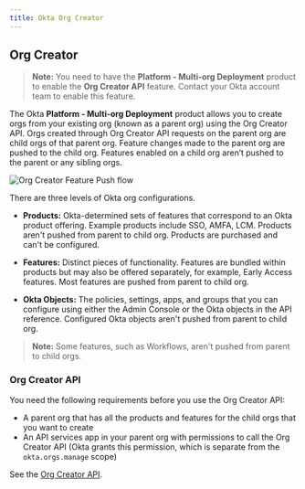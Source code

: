 ```yaml
---
title: Okta Org Creator
---
```

## Org Creator

> **Note:** You need to have the **Platform - Multi-org Deployment** product to enable the **Org Creator API** feature. Contact your Okta account team to enable this feature.

The Okta **Platform - Multi-org Deployment** product allows you to create orgs from your existing org (known as a parent org) using the Org Creator API. Orgs created through Org Creator API requests on the parent org are child orgs of that parent org. Feature changes made to the parent org are pushed to the child org. Features enabled on a child org aren’t pushed to the parent or any sibling orgs.

<div class="three-quarter">

![Org Creator Feature Push flow](/img/concepts/OrgCreatorFeaturePush.png)

</div>

There are three levels of Okta org configurations.

- **Products:** Okta-determined sets of features that correspond to an Okta product offering. Example products include SSO, AMFA, LCM. Products aren't pushed from parent to child org. Products are purchased and can't be configured.

- **Features:** Distinct pieces of functionality. Features are bundled within products but may also be offered separately, for example, Early Access features. Most features are pushed from parent to child org.

- **Okta Objects:** The policies, settings, apps, and groups that you can configure using either the Admin Console or the Okta objects in the API reference. Configured Okta objects aren't pushed from parent to child org.

> **Note:** Some features, such as Workflows, aren't pushed from parent to child orgs.

### Org Creator API

You need the following requirements before you use the Org Creator API:

 - A parent org that has all the products and features for the child orgs that you want to create
- An API services app in your parent org with permissions to call the Org Creator API (Okta grants this permission, which is separate from the `okta.orgs.manage` scope)

See the [Org Creator API](https://preview.redoc.ly/oktadev/tbs-okta-639083-org-creator-api/openapi/okta-management/management/tag/OrgCreation/).